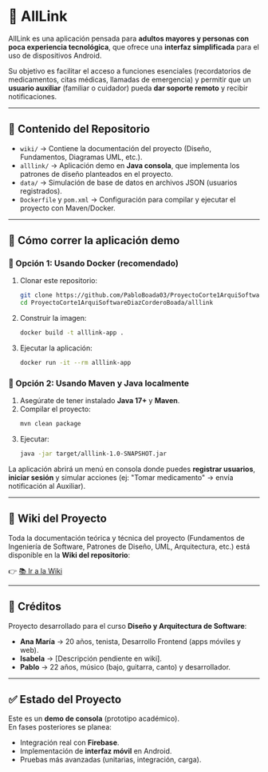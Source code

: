 # 📱 AllLink

AllLink es una aplicación pensada para **adultos mayores y personas con poca experiencia tecnológica**, que ofrece una **interfaz simplificada** para el uso de dispositivos Android.  

Su objetivo es facilitar el acceso a funciones esenciales (recordatorios de medicamentos, citas médicas, llamadas de emergencia) y permitir que un **usuario auxiliar** (familiar o cuidador) pueda **dar soporte remoto** y recibir notificaciones.

---

## 📖 Contenido del Repositorio

- `wiki/` → Contiene la documentación del proyecto (Diseño, Fundamentos, Diagramas UML, etc.).  
- `alllink/` → Aplicación demo en **Java consola**, que implementa los patrones de diseño planteados en el proyecto.  
- `data/` → Simulación de base de datos en archivos JSON (usuarios registrados).  
- `Dockerfile` y `pom.xml` → Configuración para compilar y ejecutar el proyecto con Maven/Docker.  

---

## 🚀 Cómo correr la aplicación demo

### 🔹 Opción 1: Usando Docker (recomendado)

1. Clonar este repositorio:
   ```bash
   git clone https://github.com/PabloBoada03/ProyectoCorte1ArquiSoftwareDiazCorderoBoada.git
   cd ProyectoCorte1ArquiSoftwareDiazCorderoBoada/alllink
   ```

2. Construir la imagen:
   ```bash
   docker build -t alllink-app .
   ```

3. Ejecutar la aplicación:
   ```bash
   docker run -it --rm alllink-app
   ```

### 🔹 Opción 2: Usando Maven y Java localmente

1. Asegúrate de tener instalado **Java 17+** y **Maven**.  
2. Compilar el proyecto:
   ```bash
   mvn clean package
   ```
3. Ejecutar:
   ```bash
   java -jar target/alllink-1.0-SNAPSHOT.jar
   ```

La aplicación abrirá un menú en consola donde puedes **registrar usuarios**, **iniciar sesión** y simular acciones (ej: "Tomar medicamento" → envía notificación al Auxiliar).

---

## 📖 Wiki del Proyecto

Toda la documentación teórica y técnica del proyecto (Fundamentos de Ingeniería de Software, Patrones de Diseño, UML, Arquitectura, etc.) está disponible en la **Wiki del repositorio**:  

👉 [📚 Ir a la Wiki](https://github.com/PabloBoada03/ProyectoCorte1ArquiSoftwareDiazCorderoBoada/wiki)

---

## 👥 Créditos

Proyecto desarrollado para el curso **Diseño y Arquitectura de Software**:

- **Ana María** → 20 años, tenista, Desarrollo Frontend (apps móviles y web).  
- **Isabela** → [Descripción pendiente en wiki].  
- **Pablo** → 22 años, músico (bajo, guitarra, canto) y desarrollador.  

---

## ✅ Estado del Proyecto
Este es un **demo de consola** (prototipo académico).  
En fases posteriores se planea:  
- Integración real con **Firebase**.  
- Implementación de **interfaz móvil** en Android.  
- Pruebas más avanzadas (unitarias, integración, carga).  
